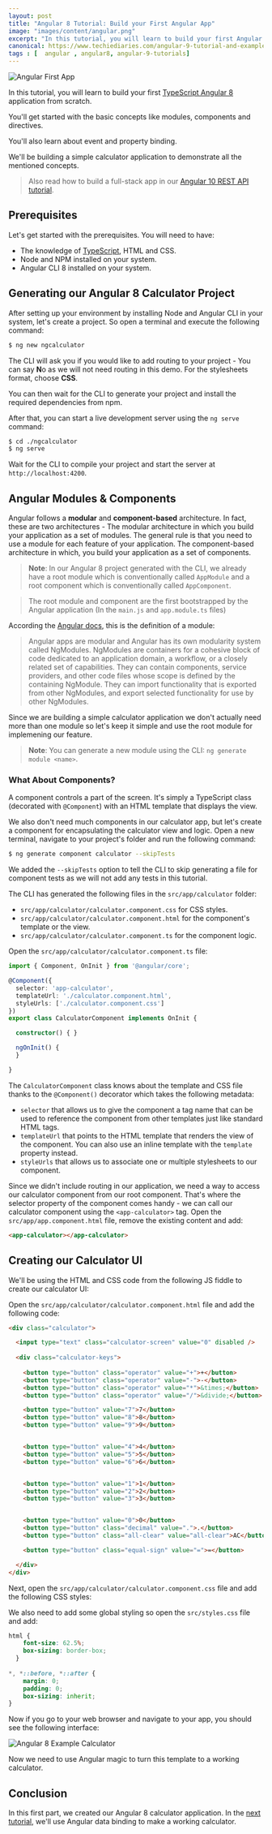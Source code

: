 ```yaml
---
layout: post
title: "Angular 8 Tutorial: Build your First Angular App"
image: "images/content/angular.png"
excerpt: "In this tutorial, you will learn to build your first Angular 8 application from scratch." 
canonical: https://www.techiediaries.com/angular-9-tutorial-and-example/
tags : [  angular , angular8, angular-9-tutorials]
---
```


![Angular First App](https://www.techiediaries.com/images/angular-first-app.png)

In this tutorial, you will learn to build your first [TypeScript Angular 8](https://www.techiediaries.com/typescript-tutorial/) application from scratch.

You'll get started with the basic concepts like modules, components and directives.

You'll also learn about event and property binding.

We'll be building a simple calculator application to demonstrate all the mentioned concepts.

> Also read how to build a full-stack app in our [Angular 10 REST API tutorial](https://www.techiediaries.com/angular/angular-9-8-tutorial-by-example-rest-crud-apis-http-get-requests-with-httpclient/).

## Prerequisites

Let's get started with the prerequisites. You will need to have:

- The knowledge of [TypeScript](https://www.techiediaries.com/angular/unsubscribe-rxjs-subjects-ondestroy-oninit-changedetectorref/), HTML and CSS.
- Node and NPM installed on your system.
- Angular CLI 8 installed on your system.

## Generating our Angular 8 Calculator Project

After setting up your environment by installing Node and Angular CLI in your system, let's create a project. So open a terminal and execute the following command:

```bash
$ ng new ngcalculator
```

The CLI will ask you if you would like to add routing to your project - You can say **N**o as we will not need routing in this demo. For the stylesheets format, choose **CSS**.

You can then wait for the CLI to generate your project and install the required dependencies from npm.

After that, you can start a live development server using the `ng serve` command: 

```bash
$ cd ./ngcalculator
$ ng serve
```

Wait for the CLI to compile your project and start the server at `http://localhost:4200`.

## Angular Modules & Components

Angular follows a **modular** and **component-based** architecture. In fact, these are two architectures - The modular architecture in which you build your application as a set of modules. The general rule is that you need to use a module for each feature of your application. The component-based architecture in which, you build your application as a set of components.

> **Note**: In our Angular 8 project generated with the CLI, we already have a root module which is conventionally called `AppModule` and a root component which is conventionally called `AppComponent`.

> The root module and component are the first bootstrapped by the Angular application (In the `main.js` and `app.module.ts` files)


According the [Angular docs](https://angular.io/guide/architecture-modules), this is the definition of a module:

>Angular apps are modular and Angular has its own modularity system called NgModules. NgModules are containers for a cohesive block of code dedicated to an application domain, a workflow, or a closely related set of capabilities. They can contain components, service providers, and other code files whose scope is defined by the containing NgModule. They can import functionality that is exported from other NgModules, and export selected functionality for use by other NgModules.

Since we are building a simple calculator application we don't actually need more than one module so let's keep it simple and use the root module for implemening our feature.

> **Note**: You can generate a new module using the CLI: `ng generate module <name>`.

### What About Components?

A component controls a part of the screen. It's simply a TypeScript class (decorated with `@Component`) with an HTML template that displays the view.  

We also don't need much components in our calculator app, but let's create a component for encapsulating the calculator view and logic. Open a new terminal, navigate to your project's folder and run the following command:

```bash
$ ng generate component calculator --skipTests 
```

We added the `--skipTests` option to tell the CLI to skip generating a file for component tests as we will not add any tests in this tutorial.

The CLI has generated the following files in the `src/app/calculator` folder:

- `src/app/calculator/calculator.component.css` for CSS styles.
- `src/app/calculator/calculator.component.html` for the component's template or the view.
- `src/app/calculator/calculator.component.ts` for the component logic.

Open the `src/app/calculator/calculator.component.ts` file:

```ts
import { Component, OnInit } from '@angular/core';

@Component({
  selector: 'app-calculator',
  templateUrl: './calculator.component.html',
  styleUrls: ['./calculator.component.css']
})
export class CalculatorComponent implements OnInit {

  constructor() { }

  ngOnInit() {
  }

}
```

The `CalculatorComponent` class knows about the template and CSS file thanks to the `@Component()` decorator which takes the following metadata:

- `selector` that allows us to give the component a tag name that can be used to reference the component from other templates just like standard HTML tags.
- `templateUrl` that points to the HTML template that renders the view of the component. You can also use an inline template with the `template` property instead.
- `styleUrls` that allows us to associate one or multiple stylesheets to our component.

Since we didn't include routing in our application, we need a way to access our calculator component from our root component. That's where the selector property of the component comes handy - we can call our calculator component using the `<app-calculator>` tag. Open the `src/app/app.component.html` file, remove the existing content and add:

```html
<app-calculator></app-calculator>
```   

## Creating our Calculator UI

We'll be using the HTML and CSS code from the following JS fiddle to create our calculator UI:

<script async src="//jsfiddle.net/ayoisaiah/c8b9zsaq/10/embed/"></script>

Open the `src/app/calculator/calculator.component.html` file and add the following code:

```html
<div class="calculator">

  <input type="text" class="calculator-screen" value="0" disabled />
  
  <div class="calculator-keys">
    
    <button type="button" class="operator" value="+">+</button>
    <button type="button" class="operator" value="-">-</button>
    <button type="button" class="operator" value="*">&times;</button>
    <button type="button" class="operator" value="/">&divide;</button>

    <button type="button" value="7">7</button>
    <button type="button" value="8">8</button>
    <button type="button" value="9">9</button>


    <button type="button" value="4">4</button>
    <button type="button" value="5">5</button>
    <button type="button" value="6">6</button>


    <button type="button" value="1">1</button>
    <button type="button" value="2">2</button>
    <button type="button" value="3">3</button>


    <button type="button" value="0">0</button>
    <button type="button" class="decimal" value=".">.</button>
    <button type="button" class="all-clear" value="all-clear">AC</button>

    <button type="button" class="equal-sign" value="=">=</button>

  </div>
</div>
```

Next, open the `src/app/calculator/calculator.component.css` file and add the following CSS styles:

<script src="https://gist.github.com/techiediaries/c5f68e66acbca784cb2350863aa4e4f0.js"></script>

We also need to add some global styling so open the `src/styles.css` file and add:

```css
html {
    font-size: 62.5%;
    box-sizing: border-box;
  }
  
*, *::before, *::after {
    margin: 0;
    padding: 0;
    box-sizing: inherit;
}  
```

Now if you go to your web browser and navigate to your app, you should see the following interface:

![Angular 8 Example Calculator](https://www.diigo.com/file/image/bbccosoazobaoooccdzdrocqebd/Ngcalculator.jpg)

Now we need to use Angular magic to turn this template to a working calculator.

## Conclusion

In this first part, we created our Angular 8 calculator application. In the [next tutorial](https://www.techiediaries.com/angular-data-event-property-binding/), we'll use Angular data binding to make a working calculator.


















